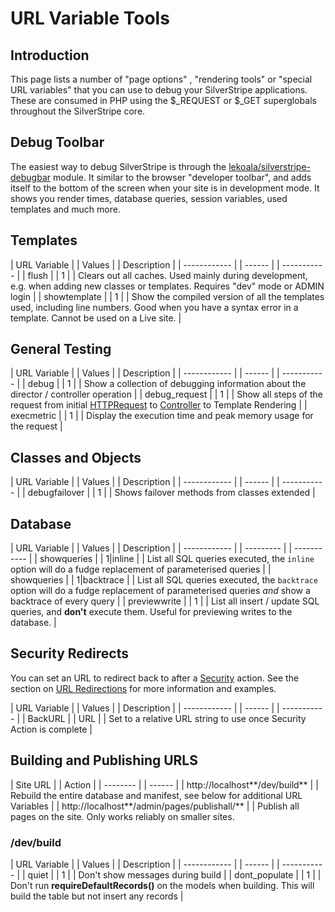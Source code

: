 # URL Variable Tools

## Introduction

This page lists a number of "page options" , "rendering tools" or "special URL variables" that you can use to debug your
SilverStripe applications.  These are consumed in PHP using the $_REQUEST or $_GET superglobals throughout the SilverStripe
core.

## Debug Toolbar

The easiest way to debug SilverStripe is through the
[lekoala/silverstripe-debugbar](https://github.com/lekoala/silverstripe-debugbar) module.
It similar to the browser "developer toolbar", and adds itself to the bottom of the screen
when your site is in development mode. It shows you render times, database queries,
session variables, used templates and much more.

## Templates

 | URL Variable | | Values | | Description                                                     | 
 | ------------ | | ------ | | -----------                                                     | 
 | flush        | | 1      | | Clears out all caches. Used mainly during development, e.g. when adding new classes or templates. Requires "dev" mode or ADMIN login |
 | showtemplate | | 1      | | Show the compiled version of all the templates used, including line numbers.  Good when you have a syntax error in a template. Cannot be used on a Live site. |

## General Testing

 | URL Variable  | | Values | | Description                                                | 
 | ------------  | | ------ | | -----------                                                | 
 | debug         | | 1      | | Show a collection of debugging information about the director / controller operation        |
 | debug_request | | 1      | | Show all steps of the request from initial [HTTPRequest](api:SilverStripe\Control\HTTPRequest) to [Controller](api:SilverStripe\Control\Controller) to Template Rendering  |
 | execmetric    | | 1      | | Display the execution time and peak memory usage for the request |  

## Classes and Objects

 | URL Variable    | | Values | | Description                                                                               | 
 | ------------    | | ------ | | -----------                                                                               | 
 | debugfailover   | | 1      | | Shows failover methods from classes extended                                              | 

## Database

 | URL Variable | | Values | | Description                                                                                  | 
 | ------------ | | --------- | | -----------                                                                                  | 
 | showqueries  | | 1&vert;inline | | List all SQL queries executed, the `inline` option will do a fudge replacement of parameterised queries          | 
 | showqueries  | | 1&vert;backtrace | | List all SQL queries executed, the `backtrace` option will do a fudge replacement of parameterised queries *and* show a backtrace of every query          |
 | previewwrite | | 1      | | List all insert / update SQL queries, and **don't** execute them.  Useful for previewing writes to the database. | 

## Security Redirects

You can set an URL to redirect back to after a [Security](/developer_guides/security) action.  See the section on [URL
Redirections](/developer_guides/controllers/redirection) for more information and examples.

 | URL Variable | | Values | | Description                                                          | 
 | ------------ | | ------ | | -----------                                                          | 
 | BackURL      | | URL    | | Set to a relative URL string to use once Security Action is complete | 

## Building and Publishing URLS

 | Site URL                                         | | Action                                                            | 
 | --------                                         | | ------                                                            | 
 | http://localhost**/dev/build**                | | Rebuild the entire database and manifest, see below for additional URL Variables                                      | 
 | http://localhost**/admin/pages/publishall/**        | | Publish all pages on the site. Only works reliably on smaller sites.

###  /dev/build

 | URL Variable  | | Values | | Description                                                                                 | 
 | ------------  | | ------ | | -----------                                                                                 | 
 | quiet         | | 1      | | Don't show messages during build                                                            | 
 | dont_populate | | 1      | | Don't run **requireDefaultRecords()** on the models when building. This will build the table but not insert any records | 


